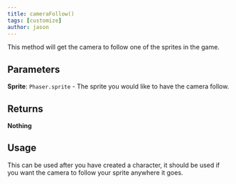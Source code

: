 ```yaml
---
title: cameraFollow()
tags: [customize]
author: jason
---
```

This method will get the camera to follow one of the sprites in the game.
## Parameters
**Sprite**: `Phaser.sprite` - The sprite you would like to have the camera follow.
## Returns
**Nothing**
## Usage
This can be used after you have created a character, it should be used if you want the camera to follow your sprite anywhere it goes.
